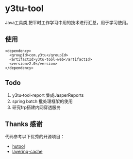# y3tu-tool
Java工具类,把平时工作学习中用的技术进行汇总，用于学习使用。

## 使用

    <dependency>
      <groupId>com.y3tu</groupId>
      <artifactId>y3tu-tool-web</artifactId>
      <version>2.0</version>
    </dependency>
    
## Todo

1. y3tu-tool-report 集成JasperReports
2. spring batch 批处理框架的使用
3. 研究frp搭建内网穿透服务

## Thanks 感谢

代码参考以下优秀的开源项目：

- [hutool](https://gitee.com/loolly/hutool)
- [layering-cache](https://github.com/xiaolyuh/layering-cache) 


